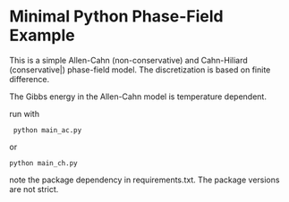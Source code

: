 # Minimal Python Phase-Field Example 

This is a simple Allen-Cahn (non-conservative) and 
Cahn-Hiliard (conservative|) phase-field model.
The discretization is based on finite difference. 

The Gibbs energy in the Allen-Cahn model is temperature dependent. 

run with 

`` python main_ac.py``

or

``python main_ch.py``

note the package dependency in requirements.txt. The package versions are not strict. 